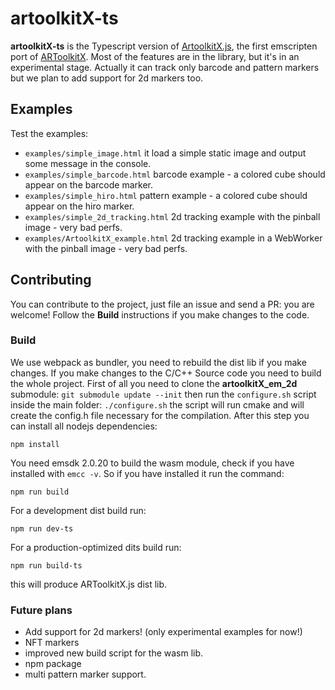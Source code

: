 # artoolkitX-ts
**artoolkitX-ts** is the Typescript version of [ArtoolkitX.js](https://github.com/webarkit/artoolkitX.js), the first emscripten port of [ARToolkitX](https://github.com/artoolkitx/artoolkitx).
Most of the features are in the library, but it's in an experimental stage. Actually it can track only barcode and pattern markers but we plan to add support for 2d markers too.

## Examples
Test the examples:
- `examples/simple_image.html` it load a simple static image and output some message in the console.
- `examples/simple_barcode.html` barcode example - a colored cube should appear on the barcode marker.
- `examples/simple_hiro.html` pattern example - a colored cube should appear on the hiro marker.
- `examples/simple_2d_tracking.html` 2d tracking example with the pinball image - very bad perfs.
- `examples/ArtoolkitX_example.html` 2d tracking example in a WebWorker with the pinball image - very bad perfs.

## Contributing
You can contribute to the project, just file an issue and send a PR: you are welcome!
Follow the **Build** instructions if you make changes to the code.

### Build
We use webpack as bundler, you need to rebuild the dist lib if you make changes.
If you make changes to the C/C++ Source code you need to build the whole project.
First of all you need to clone the **artoolkitX_em_2d** submodule:
`git submodule update --init`
then run the `configure.sh` script inside the main folder:
`./configure.sh`
the script will run cmake and will create the config.h file necessary for the compilation. After this step you can install all nodejs dependencies:

`npm install`

You need emsdk 2.0.20 to build the wasm module, check if you have installed with `emcc -v`. So if you have installed it run the command:

`npm run build`

For a development dist build run:

`npm run dev-ts`

For a production-optimized dits build run:

`npm run build-ts`

this will produce ARToolkitX.js dist lib.

### Future plans

- Add support for 2d markers! (only experimental examples for now!)
- NFT markers
- improved new build script for the wasm lib.
- npm package
- multi pattern marker support.
